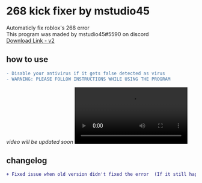 # 268 kick fixer by mstudio45
Automaticly fix roblox's 268 error <br />
This program was maded by mstudio45#5590 on discord <br />
[Download Link - v2](https://github.com/rbxlscripts/268_kick_fixer/raw/main/268_kick_fixer.exe) <br />
## how to use
```diff
- Disable your antivirus if it gets false detected as virus
- WARNING: PLEASE FOLLOW INSTRUCTIONS WHILE USING THE PROGRAM
```
*video will be updated soon*
<video src='https://user-images.githubusercontent.com/104306541/167264830-49acc45d-ad70-4b12-8726-fcb0c0d340ae.mp4'/> <br />
## changelog
```diff
+ Fixed issue when old version didn't fixed the error  (If it still happening please dm mstudio45#5590 about it)
```
